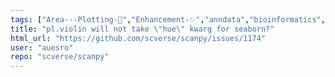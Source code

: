```yaml
---
tags: ["Area---Plotting-🌺","Enhancement-✨","anndata","bioinformatics","data-science","machine-learning","python","scanpy","scverse","transcriptomics","visualize-data"]
title: "pl.violin will not take \"hue\" kwarg for seaborn?"
html_url: "https://github.com/scverse/scanpy/issues/1174"
user: "auesro"
repo: "scverse/scanpy"
---
```


